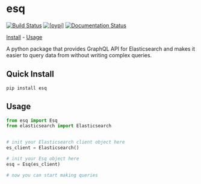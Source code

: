 # esq

[![Build Status](https://img.shields.io/pypi/v/esq.svg)](https://pypi.python.org/pypi/esq) [![[pypi]](https://github.com/scottydelta/esq/actions/workflows/python-publish.yml/badge.svg)](https://github.com/scottydelta/esq/actions/workflows/python-publish.yml) [![Documentation Status](https://readthedocs.org/projects/esq/badge/?version=latest)](https://esq.readthedocs.io/en/latest/?version=latest)

[Install](<#quick install>) - [Usage](#usage)

A python package that provides GraphQL API for Elasticsearch and makes it easier to query data from without writing complex queries.

## Quick Install

    pip install esq

## Usage

```python
from esq import Esq
from elasticsearch import Elasticsearch


# init your Elasticsearch client object here
es_client = Elasticsearch()

# init your Esq object here
esq = Esq(es_client)

# now you can start making queries

```


